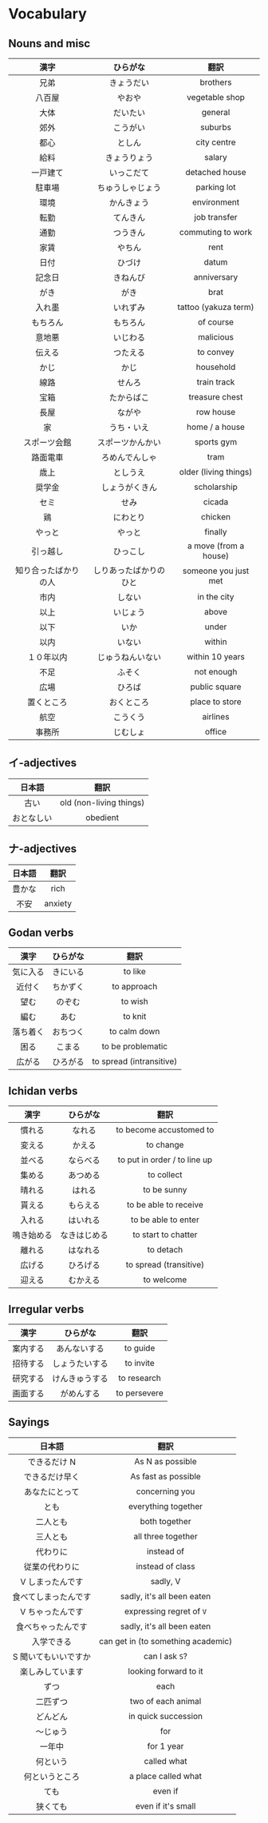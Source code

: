 # Vocabulary

## Nouns and misc

|         漢字         |        ひらがな        |         翻訳          |
| :------------------: | :--------------------: | :-------------------: |
|         兄弟         |       きょうだい       |       brothers        |
|        八百屋        |         やおや         |    vegetable shop     |
|         大体         |        だいたい        |        general        |
|         郊外         |        こうがい        |        suburbs        |
|         都心         |         としん         |      city centre      |
|         給料         |      きょうりょう      |        salary         |
|       一戸建て       |       いっこだて       |    detached house     |
|        駐車場        |    ちゅうしゃじょう    |      parking lot      |
|         環境         |       かんきょう       |      environment      |
|         転勤         |        てんきん        |     job transfer      |
|         通勤         |        つうきん        |   commuting to work   |
|         家賃         |         やちん         |         rent          |
|         日付         |         ひづけ         |         datum         |
|        記念日        |        きねんび        |      anniversary      |
|         がき         |          がき          |         brat          |
|        入れ墨        |        いれずみ        | tattoo (yakuza term)  |
|       もちろん       |        もちろん        |       of course       |
|        意地悪        |        いじわる        |       malicious       |
|        伝える        |        つたえる        |       to convey       |
|         かじ         |          かじ          |       household       |
|         線路         |         せんろ         |      train track      |
|         宝箱         |       たからばこ       |    treasure chest     |
|         長屋         |         ながや         |       row house       |
|          家          |       うち・いえ       |    home / a house     |
|     スポーツ会館     |    スポーツかんかい    |      sports gym       |
|       路面電車       |     ろめんでんしゃ     |         tram          |
|         歳上         |        としうえ        | older (living things) |
|        奨学金        |     しょうがくきん     |      scholarship      |
|         セミ         |          せみ          |        cicada         |
|          鶏          |        にわとり        |        chicken        |
|        やっと        |         やっと         |        finally        |
|       引っ越し       |        ひっこし        | a move (from a house) |
| 知り合ったばかりの人 | しりあったばかりのひと | someone you just met  |
|         市内         |         しない         |      in the city      |
|         以上         |        いじょう        |         above         |
|         以下         |          いか          |         under         |
|         以内         |         いない         |        within         |
|      １０年以内      |    じゅうねんいない    |    within 10 years    |
|         不足         |         ふそく         |      not enough       |
|         広場         |         ひろば         |     public square     |
|      置くところ      |       おくところ       |    place to store     |
|         航空         |        こうくう        |       airlines        |
|        事務所        |        じむしょ        |        office         |

## イ-adjectives

|   日本語   |          翻訳           |
| :--------: | :---------------------: |
|    古い    | old (non-living things) |
| おとなしい |        obedient         |

## ナ-adjectives

| 日本語 |  翻訳   |
| :----: | :-----: |
| 豊かな |  rich   |
|  不安  | anxiety |

## Godan verbs

|   漢字   | ひらがな |           翻訳           |
| :------: | :------: | :----------------------: |
| 気に入る | きにいる |         to like          |
|  近付く  | ちかずく |       to approach        |
|   望む   |  のぞむ  |         to wish          |
|   編む   |   あむ   |         to knit          |
| 落ち着く | おちつく |       to calm down       |
|   困る   |  こまる  |    to be problematic     |
|  広がる  | ひろがる | to spread (intransitive) |

## Ichidan verbs

|    漢字    |   ひらがな   |             翻訳             |
| :--------: | :----------: | :--------------------------: |
|   慣れる   |    なれる    |   to become accustomed to    |
|   変える   |    かえる    |          to change           |
|   並べる   |   ならべる   | to put in order / to line up |
|   集める   |   あつめる   |          to collect          |
|   晴れる   |    はれる    |         to be sunny          |
|   貰える   |   もらえる   |    to be able to receive     |
|   入れる   |   はいれる   |     to be able to enter      |
| 鳴き始める | なきはじめる |     to start to chatter      |
|   離れる   |   はなれる   |          to detach           |
|   広げる   |   ひろげる   |    to spread (transitive)    |
|   迎える   |   むかえる   |          to welcome          |

## Irregular verbs

|   漢字   |    ひらがな    |     翻訳     |
| :------: | :------------: | :----------: |
| 案内する |  あんないする  |   to guide   |
| 招待する | しょうたいする |  to invite   |
| 研究する | けんきゅうする | to research  |
| 画面する |   がめんする   | to persevere |

## Sayings

|        日本語        |                翻訳                |
| :------------------: | :--------------------------------: |
|     できるだけ N     |          As N as possible          |
|    できるだけ早く    |        As fast as possible         |
|    あなたにとって    |           concerning you           |
|         とも         |        everything together         |
|       二人とも       |           both together            |
|       三人とも       |         all three together         |
|       代わりに       |             instead of             |
|    従業の代わりに    |          instead of class          |
|   V しまったんです   |              sadly, V              |
| 食べてしまったんです |     sadly, it's all been eaten     |
|   V ちゃったんです   |      expressing regret of `V`      |
|  食べちゃったんです  |     sadly, it's all been eaten     |
|      入学できる      | can get in (to something academic) |
| S 聞いてもいいですか |           can I ask `S`?           |
|   楽しみしています   |       looking forward to it        |
|         ずつ         |                each                |
|       二匹ずつ       |         two of each animal         |
|       どんどん       |        in quick succession         |
|       ～じゅう       |                for                 |
|        一年中        |             for 1 year             |
|       何という       |            called what             |
|    何というところ    |        a place called what         |
|         ても         |              even if               |
|       狭くても       |         even if it's small         |
